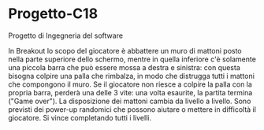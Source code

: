 # Progetto-C18
Progetto di Ingegneria del software

In Breakout lo scopo del giocatore è abbattere un muro di mattoni posto nella parte superiore dello schermo, mentre in quella inferiore c'è solamente una piccola barra che può essere mossa a destra e sinistra: con questa bisogna colpire una palla che rimbalza, in modo che distrugga tutti i mattoni che compongono il muro. Se il giocatore non riesce a colpire la palla con la propria barra, perderà una delle 3 vite: una volta esaurite, la partita termina ("Game over"). La disposizione dei mattoni cambia da livello a livello. Sono previsti dei power-up randomici che possono aiutare o mettere in difficoltà il giocatore. Si vince completando tutti i livelli.
